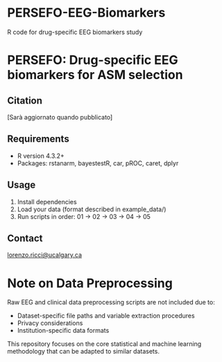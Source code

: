 # PERSEFO-EEG-Biomarkers
R code for drug-specific EEG biomarkers study

# PERSEFO: Drug-specific EEG biomarkers for ASM selection

## Citation
[Sarà aggiornato quando pubblicato]

## Requirements
- R version 4.3.2+
- Packages: rstanarm, bayestestR, car, pROC, caret, dplyr

## Usage
1. Install dependencies
2. Load your data (format described in example_data/)
3. Run scripts in order: 01 → 02 → 03 → 04 → 05

## Contact
lorenzo.ricci@ucalgary.ca

# Note on Data Preprocessing
Raw EEG and clinical data preprocessing scripts are not included due to:
- Dataset-specific file paths and variable extraction procedures
- Privacy considerations
- Institution-specific data formats

This repository focuses on the core statistical and machine learning 
methodology that can be adapted to similar datasets.
